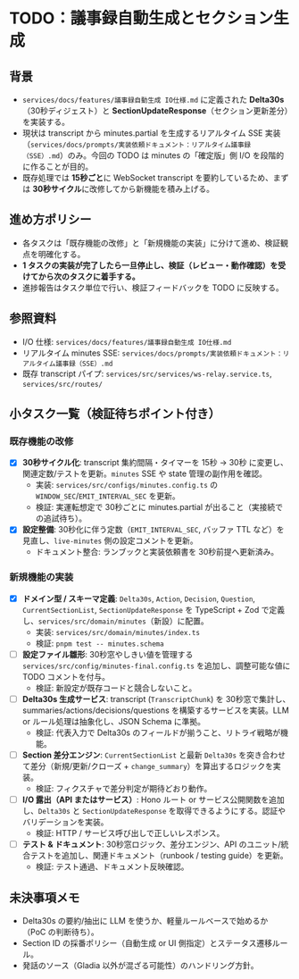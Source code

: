 # TODO：議事録自動生成とセクション生成

## 背景
- `services/docs/features/議事録自動生成 IO仕様.md` に定義された **Delta30s**（30秒ディジェスト）と **SectionUpdateResponse**（セクション更新差分）を実装する。
- 現状は transcript から minutes.partial を生成するリアルタイム SSE 実装（`services/docs/prompts/実装依頼ドキュメント：リアルタイム議事録（SSE）.md`）のみ。今回の TODO は minutes の「確定版」側 I/O を段階的に作ることが目的。
- 既存処理では **15秒ごと**に WebSocket transcript を要約しているため、まずは **30秒サイクル**に改修してから新機能を積み上げる。

## 進め方ポリシー
- 各タスクは「既存機能の改修」と「新規機能の実装」に分けて進め、検証観点を明確化する。
- **1 タスクの実装が完了したら一旦停止し、検証（レビュー・動作確認）を受けてから次のタスクに着手する。**
- 進捗報告はタスク単位で行い、検証フィードバックを TODO に反映する。

## 参照資料
- I/O 仕様: `services/docs/features/議事録自動生成 IO仕様.md`
- リアルタイム minutes SSE: `services/docs/prompts/実装依頼ドキュメント：リアルタイム議事録（SSE）.md`
- 既存 transcript パイプ: `services/src/services/ws-relay.service.ts`, `services/src/routes/`

## 小タスク一覧（検証待ちポイント付き）

### 既存機能の改修
- [x] **30秒サイクル化**: transcript 集約間隔・タイマーを 15秒 → 30秒 に変更し、関連定数/テストを更新。`minutes` SSE や state 管理の副作用を確認。
  - 実装: `services/src/configs/minutes.config.ts` の `WINDOW_SEC`/`EMIT_INTERVAL_SEC` を更新。
  - 検証: 実運転想定で 30秒ごとに minutes.partial が出ること（実接続での追試待ち）。
- [x] **設定整備**: 30秒化に伴う定数（`EMIT_INTERVAL_SEC`, バッファ TTL など）を見直し、`live-minutes` 側の設定コメントを更新。
  - ドキュメント整合: ランブックと実装依頼書を 30秒前提へ更新済み。

### 新規機能の実装
- [x] **ドメイン型 / スキーマ定義**: `Delta30s`, `Action`, `Decision`, `Question`, `CurrentSectionList`, `SectionUpdateResponse` を TypeScript + Zod で定義し、`services/src/domain/minutes`（新設）に配置。
  - 実装: `services/src/domain/minutes/index.ts`
  - 検証: `pnpm test -- minutes.schema`
- [ ] **設定ファイル雛形**: 30秒窓やしきい値を管理する `services/src/config/minutes-final.config.ts` を追加し、調整可能な値に TODO コメントを付与。
  - 検証: 新設定が既存コードと競合しないこと。
- [ ] **Delta30s 生成サービス**: transcript (`TranscriptChunk`) を 30秒窓で集計し、summaries/actions/decisions/questions を構築するサービスを実装。LLM or ルール処理は抽象化し、JSON Schema に準拠。
  - 検証: 代表入力で Delta30s のフィールドが揃うこと、リトライ戦略が機能。
- [ ] **Section 差分エンジン**: `CurrentSectionList` と最新 `Delta30s` を突き合わせて差分（新規/更新/クローズ + `change_summary`）を算出するロジックを実装。
  - 検証: フィクスチャで差分判定が期待どおり動作。
- [ ] **I/O 露出（API またはサービス）**: Hono ルート or サービス公開関数を追加し、`Delta30s` と `SectionUpdateResponse` を取得できるようにする。認証やバリデーションを実装。
  - 検証: HTTP / サービス呼び出しで正しいレスポンス。
- [ ] **テスト & ドキュメント**: 30秒窓ロジック、差分エンジン、API のユニット/統合テストを追加し、関連ドキュメント（runbook / testing guide）を更新。
  - 検証: テスト通過、ドキュメント反映確認。

## 未決事項メモ
- Delta30s の要約/抽出に LLM を使うか、軽量ルールベースで始めるか（PoC の判断待ち）。
- Section ID の採番ポリシー（自動生成 or UI 側指定）とステータス遷移ルール。
- 発話のソース（Gladia 以外が混ざる可能性）のハンドリング方針。
